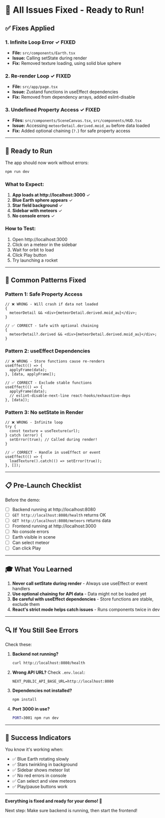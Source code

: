 # 🎯 All Issues Fixed - Ready to Run!

## ✅ Fixes Applied

### 1. **Infinite Loop Error** ✓ FIXED

- **File:** `src/components/Earth.tsx`
- **Issue:** Calling setState during render
- **Fix:** Removed texture loading, using solid blue sphere

### 2. **Re-render Loop** ✓ FIXED

- **File:** `src/app/page.tsx`
- **Issue:** Zustand functions in useEffect dependencies
- **Fix:** Removed from dependency arrays, added eslint-disable

### 3. **Undefined Property Access** ✓ FIXED

- **Files:** `src/components/SceneCanvas.tsx`, `src/components/HUD.tsx`
- **Issue:** Accessing `meteorDetail.derived.moid_au` before data loaded
- **Fix:** Added optional chaining (`?.`) for safe property access

---

## 🚀 Ready to Run

The app should now work without errors:

```bash
npm run dev
```

### What to Expect:

1. **App loads at http://localhost:3000** ✓
2. **Blue Earth sphere appears** ✓
3. **Star field background** ✓
4. **Sidebar with meteors** ✓
5. **No console errors** ✓

### How to Test:

1. Open http://localhost:3000
2. Click on a meteor in the sidebar
3. Wait for orbit to load
4. Click Play button
5. Try launching a rocket

---

## 🐛 Common Patterns Fixed

### Pattern 1: Safe Property Access

```tsx
// ❌ WRONG - Will crash if data not loaded
{
  meteorDetail && <div>{meteorDetail.derived.moid_au}</div>;
}

// ✅ CORRECT - Safe with optional chaining
{
  meteorDetail?.derived && <div>{meteorDetail.derived.moid_au}</div>;
}
```

### Pattern 2: useEffect Dependencies

```tsx
// ❌ WRONG - Store functions cause re-renders
useEffect(() => {
  applyFrame(data);
}, [data, applyFrame]);

// ✅ CORRECT - Exclude stable functions
useEffect(() => {
  applyFrame(data);
  // eslint-disable-next-line react-hooks/exhaustive-deps
}, [data]);
```

### Pattern 3: No setState in Render

```tsx
// ❌ WRONG - Infinite loop
try {
  const texture = useTexture(url);
} catch (error) {
  setError(true); // Called during render!
}

// ✅ CORRECT - Handle in useEffect or event
useEffect(() => {
  loadTexture().catch(() => setError(true));
}, []);
```

---

## 📋 Pre-Launch Checklist

Before the demo:

- [ ] Backend running at http://localhost:8080
- [ ] `GET http://localhost:8080/health` returns OK
- [ ] `GET http://localhost:8080/meteors` returns data
- [ ] Frontend running at http://localhost:3000
- [ ] No console errors
- [ ] Earth visible in scene
- [ ] Can select meteor
- [ ] Can click Play

---

## 🎓 What You Learned

1. **Never call setState during render** - Always use useEffect or event handlers
2. **Use optional chaining for API data** - Data might not be loaded yet
3. **Be careful with useEffect dependencies** - Store functions are stable, exclude them
4. **React's strict mode helps catch issues** - Runs components twice in dev

---

## 🔍 If You Still See Errors

Check these:

1. **Backend not running?**

   ```bash
   curl http://localhost:8080/health
   ```

2. **Wrong API URL?**
   Check `.env.local`:

   ```
   NEXT_PUBLIC_API_BASE_URL=http://localhost:8080
   ```

3. **Dependencies not installed?**

   ```bash
   npm install
   ```

4. **Port 3000 in use?**
   ```bash
   PORT=3001 npm run dev
   ```

---

## 🎉 Success Indicators

You know it's working when:

- ✅ Blue Earth rotating slowly
- ✅ Stars twinkling in background
- ✅ Sidebar shows meteor list
- ✅ No red errors in console
- ✅ Can select and view meteors
- ✅ Play/pause buttons work

---

**Everything is fixed and ready for your demo! 🚀**

Next step: Make sure backend is running, then start the frontend!
